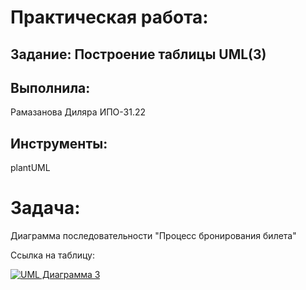 # Практическая работа:
## Задание: Построение таблицы UML(3)

## Выполнила: 
Рамазанова Диляра ИПО-31.22
## Инструменты:
plantUML

# Задача:
Диаграмма последовательности "Процесс бронирования билета"

Ссылка на таблицу:

[![UML Диаграмма 3](https://img.shields.io/badge/📐_UML_3-9C27B0?style=for-the-badge&logo=diagramsdotnet&logoColor=white)](https://github.com/wienwe/DyadyaRyuba/blob/main/HomeworkForRyubakov/Практическая%20работа%203%20UML/uml3.png)
